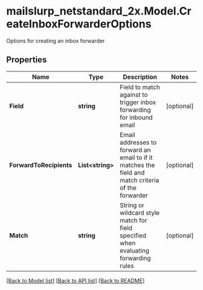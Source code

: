 # mailslurp_netstandard_2x.Model.CreateInboxForwarderOptions
Options for creating an inbox forwarder

## Properties

Name | Type | Description | Notes
------------ | ------------- | ------------- | -------------
**Field** | **string** | Field to match against to trigger inbox forwarding for inbound email | [optional] 
**ForwardToRecipients** | **List&lt;string&gt;** | Email addresses to forward an email to if it matches the field and match criteria of the forwarder | [optional] 
**Match** | **string** | String or wildcard style match for field specified when evaluating forwarding rules | [optional] 

[[Back to Model list]](../README#documentation-for-models) [[Back to API list]](../README#documentation-for-api-endpoints) [[Back to README]](../README)


